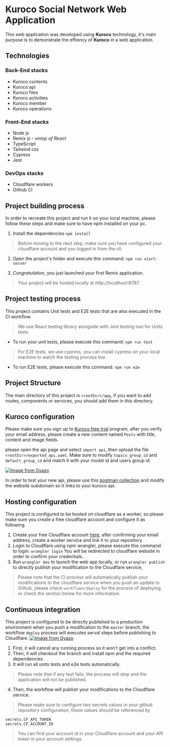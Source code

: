 # Kuroco Social Network Web Application

This web application was developed using **Kuroco** technology, it's main purpose is to demonstrate the effiency of **Kuroco** in a web application.

## Technologies

 ### Back-End stacks
 - Kuroco contents
 - Kuroco api
 - Kuroco files
 - Kuroco activities
 - Kuroco member
 - Kuroco operations
 
 ### Front-End stacks
  - Node js
  - Remix js -  *ontop of React*
  - TypeScript
  - Tailwind css
  - Cypress
  - Jest
 
 ### DevOps stacks
  - Cloudflare workers
  - Github CI
 
## Project building process

In order to recreate this project and run it on your local machine, please follow these steps and make sure to have npm installed on your pc.

 1. Install the dependencies
`npm install`
> Before moving to the next step, make sure you have configured your cloudflare account and you logged in from the cli.
 2. Open the project's folder and execute this command:
 `npm run start-server`

 3. *Congratulation*, you just launched your first Remix application.
 > Your project will be hosted locally at *http://localhost:8787*.


## Project testing process

This project contains Unit tests and E2E tests that are also executed in the CI workflow.

> We use React testing library alongside with Jest testing tool for Units tests.
 - To run your unit tests, please execute this command:
	`npm run test`

> For E2E tests, we use cypress, you can install cypress on your local machine to watch the testing process live.
 - To run E2E tests, please execute this command:
 `npm run e2e`

## Project Structure

The main directory of this project is `<rootDir>/app`, if you want to add routes, components or services, you should add them in this directory.

## Kuroco configuration

Please make sure you sign up to [Kuroco free trial](https://kuroco.app/free_trial/) program, after you verify your email address, please create a new content named `Posts` with title, content and image fields.

please open the api page and select `import api`, then upload the file `<rootDir>/exported_api.yaml`. Make sure to modify `topics_group_id` and `default_group_id` and match it with your model id and users group id.

[![Image from Gyazo](https://t.gyazo.com/teams/diverta/af3a001cc0925c4377be42704fa79dcc.png)](https://diverta.gyazo.com/af3a001cc0925c4377be42704fa79dcc)

In order to test your new api, please use this [postman collection](https://www.getpostman.com/collections/7cd8473b5c2f4790c0d5) and modify the website subdomain so it links to your kuroco api.

## Hosting configuration

This project is configured to be hosted on cloudflare as a worker, so please make sure you create a free cloudflare account and configure it as following.

1. Create your free Cloudflare account [here](https://dash.cloudflare.com/sign-up), after confirming your email address, create a worker service and link it to your repository.
2. Login to Cloudflare using npm wrangler, please execute this command to login: 
`wrangler login`
You will be redirected to cloudflare website in order to confirm your credentials.
3. Run `wrangler dev` to launch the web app locally, or run `wrangler publish` to directly publish your modification to the Cloudflare service,
> Please note that the CI process will automatically publish your modifications to the cloudflare service when you push an update to Github, please check `workflows/deploy` for the process of deploying, or check the section below for more information.


## Continuous integration

This project is configured to be directly published to a production environment when you push a modification to the `master` branch, the workflow `deploy` process will executes serval steps before publishing to Cloudflare.
[![Image from Gyazo](https://t.gyazo.com/teams/diverta/456b72cb5d2fde90afbfc7e4f5b72228.png)](https://diverta.gyazo.com/456b72cb5d2fde90afbfc7e4f5b72228)
1. First, it will cancel any running process so it won't get into a conflict.
2. Then, it will checkout the branch and install npm and the required dependencies.
3. It will run all units tests and e2e tests automatically.
> Please note that if any test fails, the process will stop and the application will not be published.
4. Then, the workflow will publish your modifications to the Cloudflare service.
> Please make sure to configure two secrets values in your github repository configuration, these values should be referenced by
```
secrets.CF_API_TOKEN
secrets.CF_ACCOUNT_ID
```
> You can find your account id in your Cloudflare account and your API token in your account settings.

